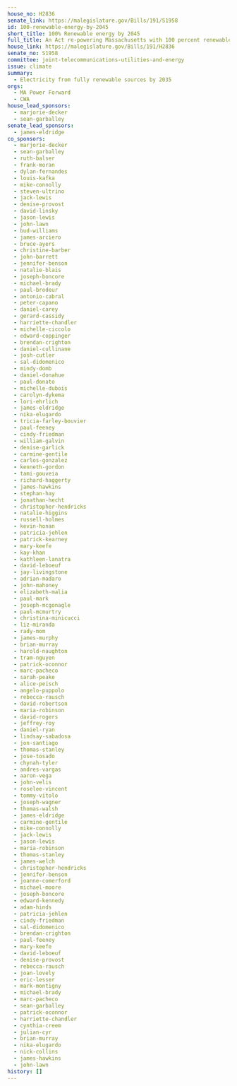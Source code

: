 ```yaml
---
house_no: H2836
senate_link: https://malegislature.gov/Bills/191/S1958
id: 100-renewable-energy-by-2045
short_title: 100% Renewable energy by 2045
full_title: An Act re-powering Massachusetts with 100 percent renewable energy
house_link: https://malegislature.gov/Bills/191/H2836
senate_no: S1958
committee: joint-telecommunications-utilities-and-energy
issue: climate
summary:
  - Electricity from fully renewable sources by 2035
orgs:
  - MA Power Forward
  - CWA
house_lead_sponsors:
  - marjorie-decker
  - sean-garballey
senate_lead_sponsors:
  - james-eldridge
co_sponsors:
  - marjorie-decker
  - sean-garballey
  - ruth-balser
  - frank-moran
  - dylan-fernandes
  - louis-kafka
  - mike-connolly
  - steven-ultrino
  - jack-lewis
  - denise-provost
  - david-linsky
  - jason-lewis
  - john-lawn
  - bud-williams
  - james-arciero
  - bruce-ayers
  - christine-barber
  - john-barrett
  - jennifer-benson
  - natalie-blais
  - joseph-boncore
  - michael-brady
  - paul-brodeur
  - antonio-cabral
  - peter-capano
  - daniel-carey
  - gerard-cassidy
  - harriette-chandler
  - michelle-ciccolo
  - edward-coppinger
  - brendan-crighton
  - daniel-cullinane
  - josh-cutler
  - sal-didomenico
  - mindy-domb
  - daniel-donahue
  - paul-donato
  - michelle-dubois
  - carolyn-dykema
  - lori-ehrlich
  - james-eldridge
  - nika-elugardo
  - tricia-farley-bouvier
  - paul-feeney
  - cindy-friedman
  - william-galvin
  - denise-garlick
  - carmine-gentile
  - carlos-gonzalez
  - kenneth-gordon
  - tami-gouveia
  - richard-haggerty
  - james-hawkins
  - stephan-hay
  - jonathan-hecht
  - christopher-hendricks
  - natalie-higgins
  - russell-holmes
  - kevin-honan
  - patricia-jehlen
  - patrick-kearney
  - mary-keefe
  - kay-khan
  - kathleen-lanatra
  - david-leboeuf
  - jay-livingstone
  - adrian-madaro
  - john-mahoney
  - elizabeth-malia
  - paul-mark
  - joseph-mcgonagle
  - paul-mcmurtry
  - christina-minicucci
  - liz-miranda
  - rady-mom
  - james-murphy
  - brian-murray
  - harold-naughton
  - tram-nguyen
  - patrick-oconnor
  - marc-pacheco
  - sarah-peake
  - alice-peisch
  - angelo-puppolo
  - rebecca-rausch
  - david-robertson
  - maria-robinson
  - david-rogers
  - jeffrey-roy
  - daniel-ryan
  - lindsay-sabadosa
  - jon-santiago
  - thomas-stanley
  - jose-tosado
  - chynah-tyler
  - andres-vargas
  - aaron-vega
  - john-velis
  - roselee-vincent
  - tommy-vitolo
  - joseph-wagner
  - thomas-walsh
  - james-eldridge
  - carmine-gentile
  - mike-connolly
  - jack-lewis
  - jason-lewis
  - maria-robinson
  - thomas-stanley
  - james-welch
  - christopher-hendricks
  - jennifer-benson
  - joanne-comerford
  - michael-moore
  - joseph-boncore
  - edward-kennedy
  - adam-hinds
  - patricia-jehlen
  - cindy-friedman
  - sal-didomenico
  - brendan-crighton
  - paul-feeney
  - mary-keefe
  - david-leboeuf
  - denise-provost
  - rebecca-rausch
  - joan-lovely
  - eric-lesser
  - mark-montigny
  - michael-brady
  - marc-pacheco
  - sean-garballey
  - patrick-oconnor
  - harriette-chandler
  - cynthia-creem
  - julian-cyr
  - brian-murray
  - nika-elugardo
  - nick-collins
  - james-hawkins
  - john-lawn
history: []
---
```

